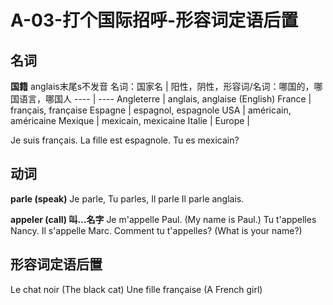 ﻿# A-03-打个国际招呼-形容词定语后置

## 名词

**国籍**
anglais末尾s不发音
名词：国家名 | 阳性，阴性，形容词/名词：哪国的，哪国语言，哪国人
---- | ----
Angleterre | anglais, anglaise (English)
France | français, française
Espagne | espagnol, espagnole
USA | américain, américaine
Mexique | mexicain, mexicaine
Italie | 
Europe | 

Je suis français.
La fille est espagnole.
Tu es mexicain?

## 动词

**parle (speak)**
Je parle, Tu parles, Il parle
Il parle anglais.

**appeler (call) 叫…名字**
Je m'appelle Paul. (My name is Paul.)
Tu t'appelles Nancy.
Il s'appelle Marc.
Comment tu t'appelles? (What is your name?)

## 形容词定语后置

Le chat noir (The black cat)
Une fille française (A French girl) 

